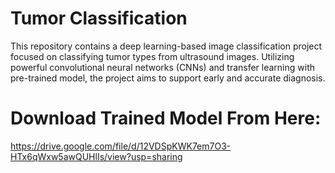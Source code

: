 # Tumor Classification
This repository contains a deep learning-based image classification project focused on classifying tumor types from ultrasound images. Utilizing powerful convolutional neural networks (CNNs) and transfer learning with pre-trained model, the project aims to support early and accurate diagnosis.

# Download Trained Model From Here:
https://drive.google.com/file/d/12VDSpKWK7em7O3-HTx6qWxw5awQUHlIs/view?usp=sharing

